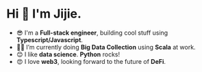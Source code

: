 # Hi 👋 I'm Jijie.

- 😎 I'm a **Full-stack engineer**, building cool stuff using **Typescript/Javascript**.
- 👨‍💻 I’m currently doing **Big Data Collection** using **Scala** at work.
- 😊 I like **data science**. **Python** rocks!
- 😍 I love **web3**, looking forward to the future of **DeFi**.
